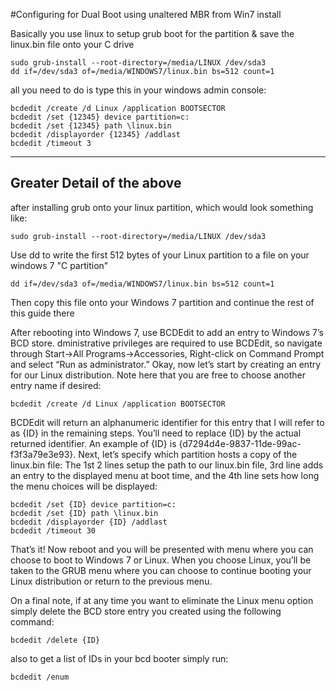 #Configuring for Dual Boot using unaltered MBR from Win7 install

Basically you use linux to setup grub boot for the partition & save the linux.bin file onto your C drive

    sudo grub-install --root-directory=/media/LINUX /dev/sda3
    dd if=/dev/sda3 of=/media/WINDOWS7/linux.bin bs=512 count=1

all you need to do is type this in your windows admin console:

    bcdedit /create /d Linux /application BOOTSECTOR
    bcdedit /set {12345} device partition=c:
    bcdedit /set {12345} path \linux.bin
    bcdedit /displayorder {12345} /addlast
    bcdedit /timeout 3

___
## Greater Detail of the above

after installing grub onto your linux partition, which would look something like:

    sudo grub-install --root-directory=/media/LINUX /dev/sda3

Use dd to write the first 512 bytes of your Linux partition to a file on your windows 7 "C partition"

    dd if=/dev/sda3 of=/media/WINDOWS7/linux.bin bs=512 count=1

Then copy this file onto your Windows 7 partition and continue the rest of this guide there

After rebooting into Windows 7, use BCDEdit to add an entry to Windows 7’s BCD store.
dministrative privileges are required to use BCDEdit, so navigate through Start->All Programs->Accessories, Right-click on Command Prompt and select “Run as administrator.” Okay, now let’s start by creating an entry for our Linux distribution. Note here that you are free to choose another entry name if desired:

    bcdedit /create /d Linux /application BOOTSECTOR

BCDEdit will return an alphanumeric identifier for this entry that I will refer to as {ID} in the remaining steps. You’ll need to replace {ID} by the actual returned identifier. An example of {ID} is {d7294d4e-9837-11de-99ac-f3f3a79e3e93}. Next, let’s specify which partition hosts a copy of the linux.bin file:
The 1st 2 lines setup the path to our linux.bin file, 3rd line adds an entry to the displayed menu at boot time, and the 4th line sets how long the menu choices will be displayed:

    bcdedit /set {ID} device partition=c:
    bcdedit /set {ID} path \linux.bin
    bcdedit /displayorder {ID} /addlast
    bcdedit /timeout 30

That’s it! Now reboot and you will be presented with menu where you can choose to boot to Windows 7 or Linux. When you choose Linux, you’ll be taken to the GRUB menu where you can choose to continue booting your Linux distribution or return to the previous menu.

On a final note, if at any time you want to eliminate the Linux menu option simply delete the BCD store entry you created using the following command:

    bcdedit /delete {ID}

also to get a list of IDs in your bcd booter simply run:

    bcdedit /enum
